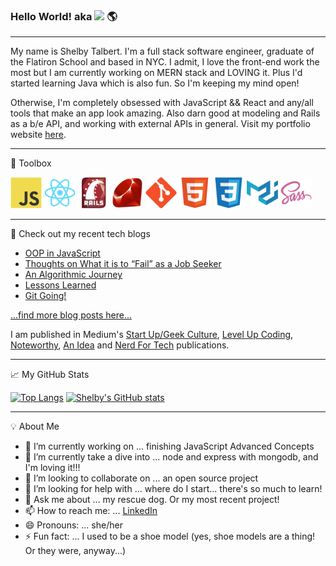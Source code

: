 ### Hello World! aka <img src="https://raw.githubusercontent.com/MartinHeinz/MartinHeinz/master/wave.gif" width="30px"> 🌎

---

My name is Shelby Talbert. I'm a full stack software engineer, graduate of the Flatiron School and based in NYC. I admit, I love the front-end work the most but I am currently working on MERN stack and LOVING it. Plus I'd started learning Java which is also fun. So I'm keeping my mind open! 

Otherwise, I'm completely obsessed with JavaScript && React and any/all tools that make an app look amazing. Also darn good at modeling and Rails as a b/e API, and working with external APIs in general. 
Visit my portfolio website [here](https://www.shelbytalbert.com/).

---
🧰 Toolbox

<img src="https://github.com/devicons/devicon/blob/master/icons/javascript/javascript-original.svg" alt="javascript logo" width="50" height="50"/> <img src="https://github.com/devicons/devicon/blob/master/icons/react/react-original.svg" alt="react logo" width="50" height="50"/> <img src="https://github.com/devicons/devicon/blob/master/icons/rails/rails-original-wordmark.svg" alt="rails logo" width="50" height="50"/> <img src="https://github.com/devicons/devicon/blob/master/icons/ruby/ruby-original.svg" alt="ruby logo" width="50" height="50"/> <img src="https://github.com/devicons/devicon/blob/master/icons/git/git-original.svg" alt="git logo" width="50" height="50"/> <img src="https://github.com/devicons/devicon/blob/master/icons/html5/html5-original.svg" alt="html5 logo" width="50" height="50"/> <img src="https://github.com/devicons/devicon/blob/master/icons/css3/css3-original.svg" alt="css logo" width="50" height="50"/> <img src="https://github.com/devicons/devicon/blob/master/icons/materialui/materialui-original.svg" alt="materialui logo" width="50" height="50"/> <img src="https://github.com/devicons/devicon/blob/master/icons/sass/sass-original.svg" alt="sass logo" width="50" height="50"/>

---

📙 Check out my recent tech blogs 

<!-- BLOG-POST-LIST:START -->
- [OOP in JavaScript](https://medium.com/geekculture/oop-in-javascript-6c4ff58ff48c?source=rss-6c88fa3c4753------2)
- [Thoughts on What it is to “Fail” as a Job Seeker](https://mi-shelbyrose.medium.com/thoughts-on-what-it-is-to-fail-as-a-job-seeker-6c8f8f36ba90?source=rss-6c88fa3c4753------2)
- [An Algorithmic Journey](https://medium.com/geekculture/feeling-dumb-8f3660977e22?source=rss-6c88fa3c4753------2)
- [Lessons Learned](https://medium.com/nerd-for-tech/lessons-learned-2932b01b3bad?source=rss-6c88fa3c4753------2)
- [Git Going!](https://medium.com/nerd-for-tech/git-going-295805e2b29a?source=rss-6c88fa3c4753------2)
<!-- BLOG-POST-LIST:END -->

[...find more blog posts here...](https://mi-shelbyrose.medium.com/)

I am published in Medium's [Start Up/Geek Culture](https://medium.com/geekculture), [Level Up Coding](https://levelup.gitconnected.com/), [Noteworthy](https://blog.usejournal.com/), [An Idea](https://medium.com/an-idea) and [Nerd For Tech](https://medium.com/nerd-for-tech) publications.

---
&#x1f4c8; My GitHub Stats

[![Top Langs](https://github-readme-stats.vercel.app/api/top-langs/?username=miShelbyT&hide=java,scss&theme=tokyonight&layout=compact)](https://github-readme-stats-mishelbyt.vercel.app) 
[![Shelby's GitHub stats](https://github-readme-stats.vercel.app/api?username=miShelbyT&theme=tokyonight&layout=compact)](https://github.com/github-readme-stats-mishelbyt.vercel.app)

---


💡 About Me

- 🔭 I’m currently working on ... finishing JavaScript Advanced Concepts
- 🌱 I’m currently take a dive into ... node and express with mongodb, and I'm loving it!!!
- 👯 I’m looking to collaborate on ... an open source project
- 🤔 I’m looking for help with ... where do I start... there's so much to learn!
- 💬 Ask me about ... my rescue dog. Or my most recent project!
- 📫 How to reach me: ... [LinkedIn](https://www.linkedin.com/in/shelby-talbert/)
- 😄 Pronouns: ... she/her
- ⚡ Fun fact: ... I used to be a shoe model (yes, shoe models are a thing! Or they were, anyway...)
